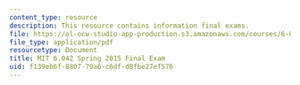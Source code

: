 ```yaml
---
content_type: resource
description: This resource contains information final exams.
file: https://ol-ocw-studio-app-production.s3.amazonaws.com/courses/6-042j-mathematics-for-computer-science-spring-2015/f139eb6f880779a6c6dfd8fbe27ef576_MIT6_042JS15_finalexam.pdf
file_type: application/pdf
resourcetype: Document
title: MIT 6.042 Spring 2015 Final Exam
uid: f139eb6f-8807-79a6-c6df-d8fbe27ef576
---
```

